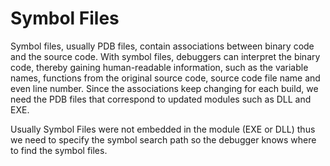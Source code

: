 # Symbol Files

Symbol files, usually PDB files, contain associations between binary code and the source code. With symbol files, debuggers can interpret the binary code, thereby gaining human-readable information, such as the variable names, functions from the original source code, source code file name and even line number. Since the associations keep changing for each build, we need the PDB files that correspond to updated modules such as DLL and EXE.

Usually Symbol Files were not embedded in the module \(EXE or DLL\) thus we need to specify the symbol search path so the debugger knows where to find the symbol files.

